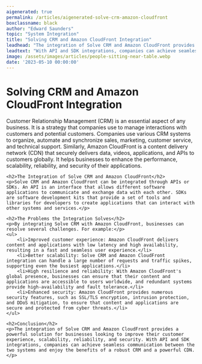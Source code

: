 ```yaml
---
aigenerated: true
permalink: /articles/aigenerated-solve-crm-amazon-cloudfront
boxclassname: black
author: "Edward Saunders"
topic: "System Integration"
title: "Solving CRM and Amazon CloudFront Integration"
leadhead: "The integration of Solve CRM and Amazon CloudFront provides a powerful solution for businesses looking to improve their customer experience, scalability, reliability, and security"
leadtext: "With API and SDK integrations, companies can achieve seamless communication between the two systems and enjoy the benefits of a robust CRM and a powerful CDN."
image: /assets/images/articles/people-sitting-near-table.webp
date: '2023-05-10 00:00:00'
---
```

<div class="arttext">	<h1>Solving CRM and Amazon CloudFront Integration</h1>
	<p>Customer Relationship Management (CRM) is an essential aspect of any business. It is a strategy that companies use to manage interactions with customers and potential customers. Companies use various CRM systems to organize, automate and synchronize sales, marketing, customer service, and technical support. Similarly, Amazon CloudFront is a content delivery network (CDN) that securely delivers data, videos, applications, and APIs to customers globally. It helps businesses to enhance the performance, scalability, reliability, and security of their applications.</p>

	<h2>The Integration of Solve CRM and Amazon CloudFront</h2>
	<p>Solve CRM and Amazon CloudFront can be integrated through APIs or SDKs. An API is an interface that allows different software applications to communicate and exchange data with each other. SDKs are software development kits that provide a set of tools and libraries for developers to create applications that can interact with other systems and services.</p>

	<h2>The Problems the Integration Solves</h2>
	<p>By integrating Solve CRM with Amazon CloudFront, businesses can resolve several challenges. For example:</p>
	<ul>
		<li>Improved customer experience: Amazon CloudFront delivers content and applications with low latency and high availability, resulting in a fast and seamless user experience.</li>
		<li>Better scalability: Solve CRM and Amazon CloudFront integration can handle a large number of requests and traffic spikes, supporting even the busiest applications.</li>
		<li>High resilience and reliability: With Amazon CloudFront's global presence, businesses can ensure that their content and applications are accessible to users worldwide, and redundant systems provide high-availability and fault tolerance.</li>
		<li>Enhanced security: Amazon CloudFront provides numerous security features, such as SSL/TLS encryption, intrusion protection, and DDoS mitigation, to ensure that content and applications are secure and protected from cyber threats.</li>
	</ul>

	<h2>Conclusion</h2>
	<p>The integration of Solve CRM and Amazon CloudFront provides a powerful solution for businesses looking to improve their customer experience, scalability, reliability, and security. With API and SDK integrations, companies can achieve seamless communication between the two systems and enjoy the benefits of a robust CRM and a powerful CDN.</p>
</div>